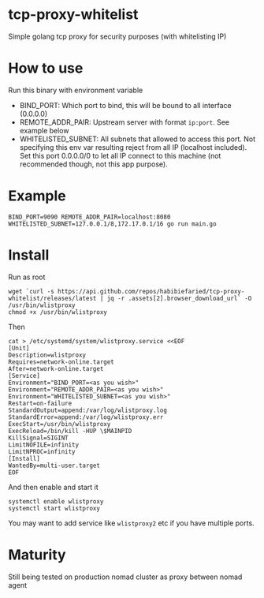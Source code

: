 # tcp-proxy-whitelist
Simple golang tcp proxy for security purposes (with whitelisting IP)

# How to use
Run this binary with environment variable
* BIND_PORT: Which port to bind, this will be bound to all interface (0.0.0.0)
* REMOTE_ADDR_PAIR: Upstream server with format `ip:port`. See example below
* WHITELISTED_SUBNET: All subnets that allowed to access this port. Not specifying this env var resulting reject from all IP (localhost included). Set this port 0.0.0.0/0 to let all IP connect to this machine (not recommended though, not this app purpose).

# Example 
```
BIND_PORT=9090 REMOTE_ADDR_PAIR=localhost:8080 WHITELISTED_SUBNET=127.0.0.1/8,172.17.0.1/16 go run main.go
```

# Install

Run as root

```
wget `curl -s https://api.github.com/repos/habibiefaried/tcp-proxy-whitelist/releases/latest | jq -r .assets[2].browser_download_url` -O /usr/bin/wlistproxy
chmod +x /usr/bin/wlistproxy
```

Then

```
cat > /etc/systemd/system/wlistproxy.service <<EOF
[Unit]
Description=wlistproxy
Requires=network-online.target
After=network-online.target
[Service]
Environment="BIND_PORT=<as you wish>"
Environment="REMOTE_ADDR_PAIR=<as you wish>"
Environment="WHITELISTED_SUBNET=<as you wish>"
Restart=on-failure
StandardOutput=append:/var/log/wlistproxy.log
StandardError=append:/var/log/wlistproxy.err
ExecStart=/usr/bin/wlistproxy
ExecReload=/bin/kill -HUP \$MAINPID
KillSignal=SIGINT
LimitNOFILE=infinity
LimitNPROC=infinity
[Install]
WantedBy=multi-user.target
EOF
```

And then enable and start it

```
systemctl enable wlistproxy
systemctl start wlistproxy
```

You may want to add service like `wlistproxy2` etc if you have multiple ports.

# Maturity
Still being tested on production nomad cluster as proxy between nomad agent
